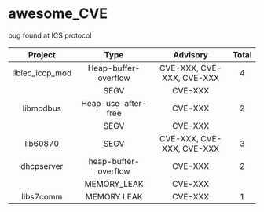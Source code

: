 # awesome_CVE

bug found at ICS protocol

| Project | Type | Advisory | Total |
| :--------:| :-----:  | :----:  |:-----:|
| libiec_iccp_mod |	 Heap-buffer-overflow |	CVE-XXX, CVE-XXX, CVE-XXX | 4 |
|  | SEGV | CVE-XXX |   |	
| libmodbus |	Heap-use-after-free	| CVE-XXX | 2 |
|	 | SEGV | CVE-XXX	|  |
| lib60870 | SEGV |	CVE-XXX, CVE-XXX, CVE-XXX | 3 | 
| dhcpserver | heap-buffer-overflow  | CVE-XXX | 2 |
|  | MEMORY_LEAK |  CVE-XXX |  |
| libs7comm | MEMORY LEAK | CVE-XXX | 1 |

 
